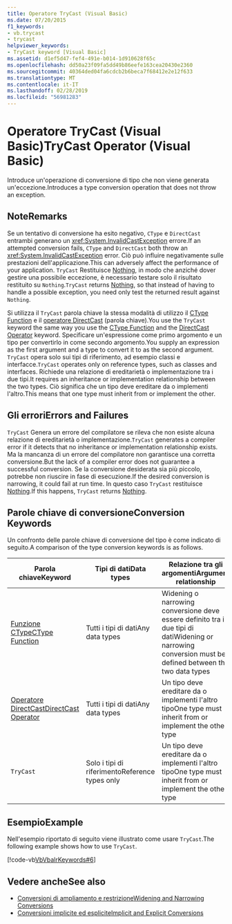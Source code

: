 ```yaml
---
title: Operatore TryCast (Visual Basic)
ms.date: 07/20/2015
f1_keywords:
- vb.trycast
- trycast
helpviewer_keywords:
- TryCast keyword [Visual Basic]
ms.assetid: d1ef5d47-fef4-491e-b014-1d910628f65c
ms.openlocfilehash: dd50a23f09fa5dd49b86eefe163cea20430e2360
ms.sourcegitcommit: 40364ded04fa6cdcb2b6beca7f68412e2e12f633
ms.translationtype: MT
ms.contentlocale: it-IT
ms.lasthandoff: 02/28/2019
ms.locfileid: "56981283"
---
```

# <a name="trycast-operator-visual-basic"></a><span data-ttu-id="b203f-102">Operatore TryCast (Visual Basic)</span><span class="sxs-lookup"><span data-stu-id="b203f-102">TryCast Operator (Visual Basic)</span></span>
<span data-ttu-id="b203f-103">Introduce un'operazione di conversione di tipo che non viene generata un'eccezione.</span><span class="sxs-lookup"><span data-stu-id="b203f-103">Introduces a type conversion operation that does not throw an exception.</span></span>  
  
## <a name="remarks"></a><span data-ttu-id="b203f-104">Note</span><span class="sxs-lookup"><span data-stu-id="b203f-104">Remarks</span></span>  
 <span data-ttu-id="b203f-105">Se un tentativo di conversione ha esito negativo, `CType` e `DirectCast` entrambi generano un <xref:System.InvalidCastException> errore.</span><span class="sxs-lookup"><span data-stu-id="b203f-105">If an attempted conversion fails, `CType` and `DirectCast` both throw an <xref:System.InvalidCastException> error.</span></span> <span data-ttu-id="b203f-106">Ciò può influire negativamente sulle prestazioni dell'applicazione.</span><span class="sxs-lookup"><span data-stu-id="b203f-106">This can adversely affect the performance of your application.</span></span> <span data-ttu-id="b203f-107">`TryCast` Restituisce [Nothing](../../../visual-basic/language-reference/nothing.md), in modo che anziché dover gestire una possibile eccezione, è necessario testare solo il risultato restituito su `Nothing`.</span><span class="sxs-lookup"><span data-stu-id="b203f-107">`TryCast` returns [Nothing](../../../visual-basic/language-reference/nothing.md), so that instead of having to handle a possible exception, you need only test the returned result against `Nothing`.</span></span>  
  
 <span data-ttu-id="b203f-108">Si utilizza il `TryCast` parola chiave la stessa modalità di utilizzo il [CType Function](../../../visual-basic/language-reference/functions/ctype-function.md) e il [operatore DirectCast](../../../visual-basic/language-reference/operators/directcast-operator.md) (parola chiave).</span><span class="sxs-lookup"><span data-stu-id="b203f-108">You use the `TryCast` keyword the same way you use the [CType Function](../../../visual-basic/language-reference/functions/ctype-function.md) and the [DirectCast Operator](../../../visual-basic/language-reference/operators/directcast-operator.md) keyword.</span></span> <span data-ttu-id="b203f-109">Specificare un'espressione come primo argomento e un tipo per convertirlo in come secondo argomento.</span><span class="sxs-lookup"><span data-stu-id="b203f-109">You supply an expression as the first argument and a type to convert it to as the second argument.</span></span> <span data-ttu-id="b203f-110">`TryCast` opera solo sui tipi di riferimento, ad esempio classi e interfacce.</span><span class="sxs-lookup"><span data-stu-id="b203f-110">`TryCast` operates only on reference types, such as classes and interfaces.</span></span> <span data-ttu-id="b203f-111">Richiede una relazione di ereditarietà o implementazione tra i due tipi.</span><span class="sxs-lookup"><span data-stu-id="b203f-111">It requires an inheritance or implementation relationship between the two types.</span></span> <span data-ttu-id="b203f-112">Ciò significa che un tipo deve ereditare da o implementi l'altro.</span><span class="sxs-lookup"><span data-stu-id="b203f-112">This means that one type must inherit from or implement the other.</span></span>  
  
## <a name="errors-and-failures"></a><span data-ttu-id="b203f-113">Gli errori</span><span class="sxs-lookup"><span data-stu-id="b203f-113">Errors and Failures</span></span>  
 <span data-ttu-id="b203f-114">`TryCast` Genera un errore del compilatore se rileva che non esiste alcuna relazione di ereditarietà o implementazione.</span><span class="sxs-lookup"><span data-stu-id="b203f-114">`TryCast` generates a compiler error if it detects that no inheritance or implementation relationship exists.</span></span> <span data-ttu-id="b203f-115">Ma la mancanza di un errore del compilatore non garantisce una corretta conversione.</span><span class="sxs-lookup"><span data-stu-id="b203f-115">But the lack of a compiler error does not guarantee a successful conversion.</span></span> <span data-ttu-id="b203f-116">Se la conversione desiderata sia più piccolo, potrebbe non riuscire in fase di esecuzione.</span><span class="sxs-lookup"><span data-stu-id="b203f-116">If the desired conversion is narrowing, it could fail at run time.</span></span> <span data-ttu-id="b203f-117">In questo caso `TryCast` restituisce [Nothing](../../../visual-basic/language-reference/nothing.md).</span><span class="sxs-lookup"><span data-stu-id="b203f-117">If this happens, `TryCast` returns [Nothing](../../../visual-basic/language-reference/nothing.md).</span></span>  
  
## <a name="conversion-keywords"></a><span data-ttu-id="b203f-118">Parole chiave di conversione</span><span class="sxs-lookup"><span data-stu-id="b203f-118">Conversion Keywords</span></span>  
 <span data-ttu-id="b203f-119">Un confronto delle parole chiave di conversione del tipo è come indicato di seguito.</span><span class="sxs-lookup"><span data-stu-id="b203f-119">A comparison of the type conversion keywords is as follows.</span></span>  
  
|<span data-ttu-id="b203f-120">Parola chiave</span><span class="sxs-lookup"><span data-stu-id="b203f-120">Keyword</span></span>|<span data-ttu-id="b203f-121">Tipi di dati</span><span class="sxs-lookup"><span data-stu-id="b203f-121">Data types</span></span>|<span data-ttu-id="b203f-122">Relazione tra gli argomenti</span><span class="sxs-lookup"><span data-stu-id="b203f-122">Argument relationship</span></span>|<span data-ttu-id="b203f-123">Errore di run-time</span><span class="sxs-lookup"><span data-stu-id="b203f-123">Run-time failure</span></span>|  
|---|---|---|---|  
|[<span data-ttu-id="b203f-124">Funzione CType</span><span class="sxs-lookup"><span data-stu-id="b203f-124">CType Function</span></span>](../../../visual-basic/language-reference/functions/ctype-function.md)|<span data-ttu-id="b203f-125">Tutti i tipi di dati</span><span class="sxs-lookup"><span data-stu-id="b203f-125">Any data types</span></span>|<span data-ttu-id="b203f-126">Widening o narrowing conversione deve essere definito tra i due tipi di dati</span><span class="sxs-lookup"><span data-stu-id="b203f-126">Widening or narrowing conversion must be defined between the two data types</span></span>|<span data-ttu-id="b203f-127">Genera un'eccezione <xref:System.InvalidCastException></span><span class="sxs-lookup"><span data-stu-id="b203f-127">Throws <xref:System.InvalidCastException></span></span>|  
|[<span data-ttu-id="b203f-128">Operatore DirectCast</span><span class="sxs-lookup"><span data-stu-id="b203f-128">DirectCast Operator</span></span>](../../../visual-basic/language-reference/operators/directcast-operator.md)|<span data-ttu-id="b203f-129">Tutti i tipi di dati</span><span class="sxs-lookup"><span data-stu-id="b203f-129">Any data types</span></span>|<span data-ttu-id="b203f-130">Un tipo deve ereditare da o implementi l'altro tipo</span><span class="sxs-lookup"><span data-stu-id="b203f-130">One type must inherit from or implement the other type</span></span>|<span data-ttu-id="b203f-131">Genera un'eccezione <xref:System.InvalidCastException></span><span class="sxs-lookup"><span data-stu-id="b203f-131">Throws <xref:System.InvalidCastException></span></span>|  
|`TryCast`|<span data-ttu-id="b203f-132">Solo i tipi di riferimento</span><span class="sxs-lookup"><span data-stu-id="b203f-132">Reference types only</span></span>|<span data-ttu-id="b203f-133">Un tipo deve ereditare da o implementi l'altro tipo</span><span class="sxs-lookup"><span data-stu-id="b203f-133">One type must inherit from or implement the other type</span></span>|<span data-ttu-id="b203f-134">Restituisce [Nothing](../../../visual-basic/language-reference/nothing.md)</span><span class="sxs-lookup"><span data-stu-id="b203f-134">Returns [Nothing](../../../visual-basic/language-reference/nothing.md)</span></span>|  
  
## <a name="example"></a><span data-ttu-id="b203f-135">Esempio</span><span class="sxs-lookup"><span data-stu-id="b203f-135">Example</span></span>  
 <span data-ttu-id="b203f-136">Nell'esempio riportato di seguito viene illustrato come usare `TryCast`.</span><span class="sxs-lookup"><span data-stu-id="b203f-136">The following example shows how to use `TryCast`.</span></span>  
  
 [!code-vb[VbVbalrKeywords#6](~/samples/snippets/visualbasic/VS_Snippets_VBCSharp/VbVbalrKeywords/VB/Class1.vb#6)]  
  
## <a name="see-also"></a><span data-ttu-id="b203f-137">Vedere anche</span><span class="sxs-lookup"><span data-stu-id="b203f-137">See also</span></span>
- [<span data-ttu-id="b203f-138">Conversioni di ampliamento e restrizione</span><span class="sxs-lookup"><span data-stu-id="b203f-138">Widening and Narrowing Conversions</span></span>](../../../visual-basic/programming-guide/language-features/data-types/widening-and-narrowing-conversions.md)
- [<span data-ttu-id="b203f-139">Conversioni implicite ed esplicite</span><span class="sxs-lookup"><span data-stu-id="b203f-139">Implicit and Explicit Conversions</span></span>](../../../visual-basic/programming-guide/language-features/data-types/implicit-and-explicit-conversions.md)

